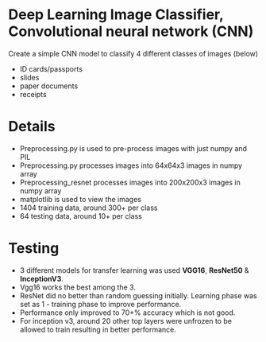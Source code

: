 # Deep Learning Image Classifier, Convolutional neural network (CNN)
Create a simple CNN model to classify 4 different classes of images (below)
- ID cards/passports
- slides
- paper documents
- receipts

# Details
- Preprocessing.py is used to pre-process images with just numpy and PIL
- Preprocessing.py processes images into 64x64x3 images in numpy array
- Preprocessing_resnet processes images into 200x200x3 images in numpy array
- matplotlib is used to view the images
- 1404 training data, around 300+ per class
- 64 testing data, around 10+ per class

# Testing
- 3 different models for transfer learning was used **VGG16**, **ResNet50** & **InceptionV3**.
- Vgg16 works the best among the 3.
- ResNet did no better than random guessing initially. Learning phase was set as 1 - training phase to improve performance.
- Performance only improved to 70+% accuracy which is not good.
- For inception v3, around 20 other top layers were unfrozen to be allowed to train resulting in better performance.
